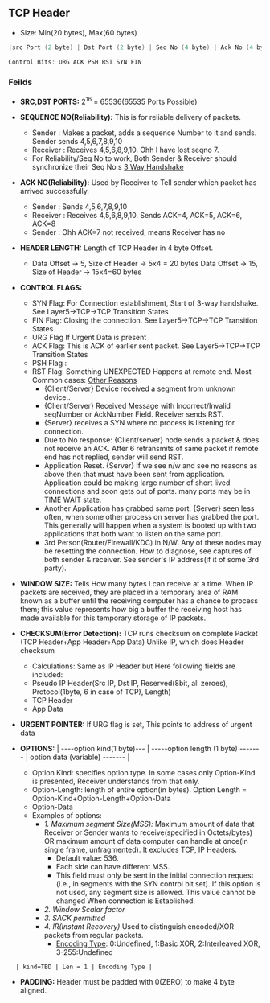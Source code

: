 ## TCP Header
- Size: Min(20 bytes), Max(60 bytes)
```c
|src Port (2 byte) | Dst Port (2 byte) | Seq No (4 byte) | Ack No (4 byte) | HdrLength /Data Offset (4 bit) | Reserved (6 bit) | Control Bits (6 bit) | WindowSize/ Receiving BufferSize (2 byte) |	Complete Packet Checksum (16 bit) | Urgent Ptr (16 bit) | Options (0-40bytes) |	Pad |

Control Bits: URG ACK PSH RST SYN FIN 
```

### Feilds
- **SRC,DST PORTS:** 2<sup>16</sup> = 65536(65535 Ports Possible)
- **SEQUENCE NO(Reliability):** This is for reliable delivery of packets. 
  - Sender : Makes a packet, adds a sequence Number to it and sends. Sender sends 4,5,6,7,8,9,10
  - Receiver : Receives 4,5,6,8,9,10. Ohh I have lost seqno 7. 
  - For Reliability/Seq No to work, Both Sender & Receiver should synchronize their Seq No.s [3 Way Handshake]()
- **ACK NO(Reliability):** Used by Receiver to Tell sender which packet has arrived successfully.
  - Sender : Sends 4,5,6,7,8,9,10
  - Receiver : Receives 4,5,6,8,9,10. Sends ACK=4, ACK=5, ACK=6, ACK=8
  - Sender : Ohh ACK=7 not received, means Receiver has no
- **HEADER LENGTH:** Length of TCP Header in 4 byte Offset. 
  - Data Offset -> 5, Size of Header -> 5x4 = 20 bytes Data Offset -> 15, Size of Header -> 15x4=60 bytes
- **CONTROL FLAGS:**
  - SYN Flag: For Connection establishment, Start of 3-way handshake. See Layer5->TCP->TCP Transition States
  - FIN Flag: Closing the connection. See Layer5->TCP->TCP Transition States
  - URG Flag If Urgent Data is present
  - ACK Flag: This is ACK of earlier sent packet. See Layer5->TCP->TCP Transition States
  - PSH Flag : 
  - RST Flag: Something UNEXPECTED Happens at remote end. Most Common cases: [Other Reasons](https://blogs.technet.microsoft.com/networking/2009/08/12/where-do-resets-come-from-no-the-stork-does-not-bring-them/)
    - {Client/Server} Device received a segment from unknown device..
    - {Client/Server} Received Message with Incorrect/Invalid seqNumber or AckNumber Field. Receiver sends RST.
    - {Server} receives a SYN where no process is listening for connection.
    - Due to No response: {Client/server} node sends a packet & does not receive an ACK. After 6 retransmits of same packet if remote end has not replied, sender will send RST.
    - Application Reset.  {Server} If we see n/w and see no reasons as above then that must have been sent from application. Application could be making large number of short lived connections and soon gets out of ports. many ports may be in TIME WAIT state.
    - Another Application has grabbed same port.     {Server} seen less often, when some other process on server has grabbed the port. This generally will happen when a system is booted up with two applications that both want to listen on the same port.
    - 3rd Person(Router/Firewall/KDC) in N/W:        Any of these nodes may be resetting the connection. How to diagnose, see captures of both sender & receiver. See sender's IP address(if it of some 3rd party).

- **WINDOW SIZE:** Tells How many bytes I can receive at a time. When IP packets are received, they are placed in a temporary area of RAM known as a buffer until the receiving computer has a chance to process them; this value represents how big a buffer the                 receiving host has made available for this temporary storage of IP packets.
- **CHECKSUM(Error Detection):** TCP runs checksum on complete Packet (TCP Header+App Header+App Data) Unlike IP, which does Header checksum
  - Calculations: Same as IP Header but Here following fields are included:
  - Pseudo IP Header(Src IP, Dst IP, Reserved(8bit, all zeroes), Protocol(1byte, 6 in case of TCP), Length)
  - TCP Header
  - App Data
- **URGENT POINTER:** If URG flag is set, This points to address of urgent data
- **OPTIONS:**  | ----option kind(1 byte)--- | -----option length (1 byte) ------- | option data (variable) ------- |
  - Option Kind: specifies option type. In some cases only Option-Kind is presented, Receiver understands from that only.
  - Option-Length: length of entire option(in bytes). Option Length =  Option-Kind+Option-Length+Option-Data
  - Option-Data
  - Examples of options:
    - *1. Maximum segment Size(MSS):* Maximum amount of data that Receiver or Sender wants to receive(specified in Octets/bytes) OR maximum amount of data computer can handle at once(in single frame, unfragmented). It excludes TCP, IP Headers.
      - Default value: 536.
      - Each side can have different MSS.
      - This field must only be sent in the initial connection request (i.e., in segments with the SYN control bit set). If this option is not used, any segment size is allowed. This value cannot be changed When connection is Established.
    - *2. Window Scalar factor*
    - *3. SACK permitted*
    - *4. IR(Instant Recovery)* Used to distinguish encoded/XOR packets from regular packets.
      - [Encoding Type](https://tools.ietf.org/id/draft-flach-tcpm-fec-00.html#types): 0:Undefined, 1:Basic XOR, 2:Interleaved XOR, 3-255:Undefined
```html
  | kind=TBD | Len = 1 | Encoding Type |
```
- **PADDING:** Header must be padded with 0(ZERO) to make 4 byte aligned.
